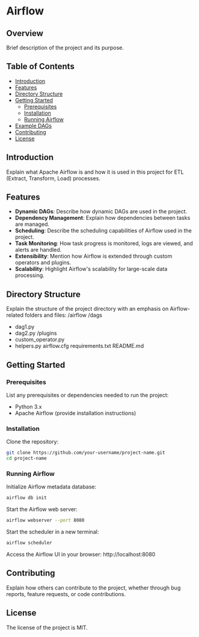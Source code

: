 # Airflow

## Overview

Brief description of the project and its purpose.

## Table of Contents
- [Introduction](#introduction)
- [Features](#features)
- [Directory Structure](#directory-structure)
- [Getting Started](#getting-started)
  - [Prerequisites](#prerequisites)
  - [Installation](#installation)
  - [Running Airflow](#running-airflow)
- [Example DAGs](#example-dags)
- [Contributing](#contributing)
- [License](#license)

## Introduction

Explain what Apache Airflow is and how it is used in this project for ETL (Extract, Transform, Load) processes.

## Features

- **Dynamic DAGs**: Describe how dynamic DAGs are used in the project.
- **Dependency Management**: Explain how dependencies between tasks are managed.
- **Scheduling**: Describe the scheduling capabilities of Airflow used in the project.
- **Task Monitoring**: How task progress is monitored, logs are viewed, and alerts are handled.
- **Extensibility**: Mention how Airflow is extended through custom operators and plugins.
- **Scalability**: Highlight Airflow's scalability for large-scale data processing.

## Directory Structure

Explain the structure of the project directory with an emphasis on Airflow-related folders and files:
/airflow
/dags
- dag1.py
- dag2.py
/plugins
- custom_operator.py
- helpers.py
airflow.cfg
requirements.txt
README.md


## Getting Started

### Prerequisites

List any prerequisites or dependencies needed to run the project:
- Python 3.x
- Apache Airflow (provide installation instructions)

### Installation

Clone the repository:
   ```bash
   git clone https://github.com/your-username/project-name.git
   cd project-name
  ```
### Running Airflow

Initialize Airflow metadata database:
```bash
airflow db init
```
Start the Airflow web server:
```bash
airflow webserver --port 8080
```
Start the scheduler in a new terminal:
```bash
airflow scheduler
```
Access the Airflow UI in your browser: http://localhost:8080


## Contributing
Explain how others can contribute to the project, whether through bug reports, feature requests, or code contributions.

## License
The license of the project is MIT.



